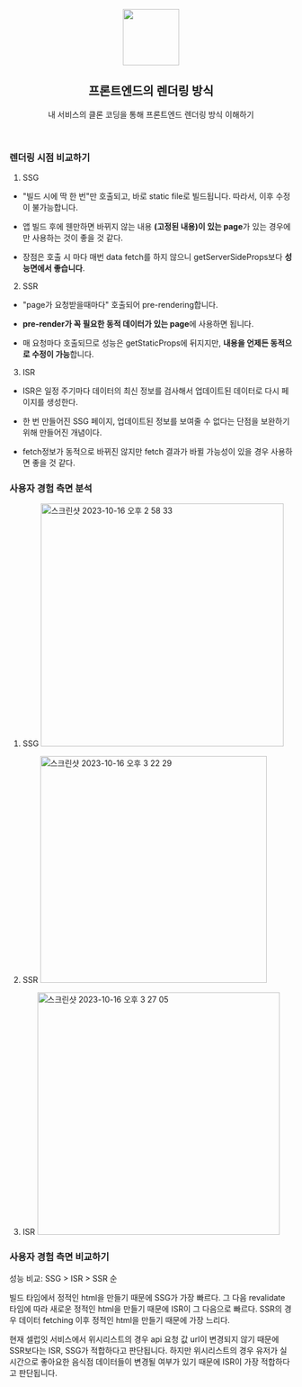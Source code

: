 <p align="middle" >
  <img width="100px;" src="https://em-content.zobj.net/thumbs/160/apple/81/artist-palette_1f3a8.png"/>
</p>
<h2 align="middle">프론트엔드의 렌더링 방식</h2>
<p align="middle">내 서비스의 클론 코딩을 통해 프론트엔드 렌더링 방식 이해하기</p>
<br/>

### 렌더링 시점 비교하기

1. SSG

- "빌드 시에 딱 한 번"만 호출되고, 바로 static file로 빌드됩니다. 따라서, 이후 수정이 불가능합니다.

- 앱 빌드 후에 웬만하면 바뀌지 않는 내용 **(고정된 내용)이 있는 page**가 있는 경우에만 사용하는 것이 좋을 것 같다.

- 장점은 호출 시 마다 매번 data fetch를 하지 않으니 getServerSideProps보다 **성능면에서 좋습니다**.

2. SSR

- "page가 요청받을때마다" 호출되어 pre-rendering합니다.

- **pre-render가 꼭 필요한 동적 데이터가 있는 page**에 사용하면 됩니다.

- 매 요청마다 호출되므로 성능은 getStaticProps에 뒤지지만, **내용을 언제든 동적으로 수정이 가능**합니다.

3. ISR

- ISR은 일정 주기마다 데이터의 최신 정보를 검사해서 업데이트된 데이터로 다시 페이지를 생성한다.

- 한 번 만들어진 SSG 페이지, 업데이트된 정보를 보여줄 수 없다는 단점을 보완하기 위해 만들어진 개념이다.

- fetch정보가 동적으로 바뀌진 않지만 fetch 결과가 바뀔 가능성이 있을 경우 사용하면 좋을 것 같다.

### 사용자 경험 측면 분석

1. SSG
   <img width="432" alt="스크린샷 2023-10-16 오후 2 58 33" src="https://github.com/turtle601/json-server-for-react-payment/assets/78203399/d9f20eeb-61d1-41d4-a093-9d97af08bd01">

2. SSR
   <img width="403" alt="스크린샷 2023-10-16 오후 3 22 29" src="https://github.com/ssi02014/react-query-tutorial/assets/78203399/9217d643-4713-457b-bf24-a96df157e681">

3. ISR
   <img width="431" alt="스크린샷  2023-10-16 오후 3 27 05" src="https://github.com/ssi02014/react-query-tutorial/assets/78203399/dbcac33d-0a71-4e0b-8787-7dde01f5ed50">

### 사용자 경험 측면 비교하기

성능 비교: SSG > ISR > SSR 순

빌드 타임에서 정적인 html을 만들기 때문에 SSG가 가장 빠르다.
그 다음 revalidate 타임에 따라 새로운 정적인 html을 만들기 때문에 ISR이 그 다음으로 빠르다.
SSR의 경우 데이터 fetching 이후 정적인 html을 만들기 때문에 가장 느리다.

현재 셀럽잇 서비스에서 위시리스트의 경우 api 요청 값 url이 변경되지 않기 때문에 SSR보다는 ISR, SSG가 적합하다고 판단됩니다.
하지만 위시리스트의 경우 유저가 실시간으로 좋아요한 음식점 데이터들이 변경될 여부가 있기 때문에 ISR이 가장 적합하다고 판단됩니다.
